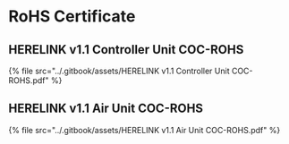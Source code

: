 # RoHS Certificate

## HERELINK v1.1 Controller Unit COC-ROHS

{% file src="../.gitbook/assets/HERELINK v1.1 Controller Unit COC-ROHS.pdf" %}

## HERELINK v1.1 Air Unit COC-ROHS

{% file src="../.gitbook/assets/HERELINK v1.1 Air Unit COC-ROHS.pdf" %}
